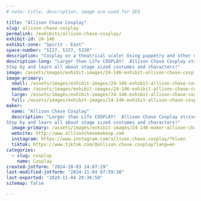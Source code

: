 ```yaml
---
# note: title, description, image are used for SEO

title: "Allison Chase Cosplay"
slug: allison-chase-cosplay
permalink: /exhibits/allison-chase-cosplay/
exhibit-id: 24-146
exhibit-zone: "Spirit - East"
space-number: "SI27, SJ27, SJ28"
description: "Cosplay on a theatrical scale! Using puppetry and other methods to make characters come alive!"
description-long: "Larger than Life COSPLAY!  Allison Chase Cosplay strives to push boundaries on what can be considered a costume, before it has to be classified as a parade float.  Making characters come to life by combining all kinds of techniques, including Puppetry, sewing, Foam crafting, vacuum forming, thermoplastics, LEDs and more!
Stop by and learn all about stage sized costumes and characters!"
image: /assets/images/exhibit-images/24-146-exhibit-allison-chase-cosplay-43-apcl8153-1-8217-large.JPG
image-primary: 
  small: /assets/images/exhibit-images/24-146-exhibit-allison-chase-cosplay-43-apcl8153-1-8217-small.JPG
  medium: /assets/images/exhibit-images/24-146-exhibit-allison-chase-cosplay-43-apcl8153-1-8217-medium.JPG
  large: /assets/images/exhibit-images/24-146-exhibit-allison-chase-cosplay-43-apcl8153-1-8217-large.JPG
  full: /assets/images/exhibit-images/24-146-exhibit-allison-chase-cosplay-43-apcl8153-1-8217-full.JPG
maker: 
  name: "Allison Chase Cosplay"
  description: "Larger than Life COSPLAY!  Allison Chase Cosplay strives to push boundaries on what can be considered a costume, before it has to be classified as a parade float.  Making characters come to life by combining all kinds of techniques, including Puppetry, sewing, Foam crafting, vacuum forming, thermoplastics, LEDs and more!
Stop by and learn all about stage sized costumes and characters!"
  image-primary: /assets/images/exhibit-images/24-146-maker-allison-chase-cosplay-apcl8153-1-medium.JPG
  website: http://www.allisonchasemakeup.com
  instagram: https://www.instagram.com/allison.chase.cosplay/?hl=en
  tiktok: https://www.tiktok.com/@allison.chase.cosplay?lang=en
categories: 
  - slug: cosplay
    name: Cosplay
created-jotform: "2024-10-03 14:07:29"
last-modified-jotform: "2024-11-04 07:59:30"
last-exported: "2024-11-04 20:36:50"
sitemap: false

---
```

